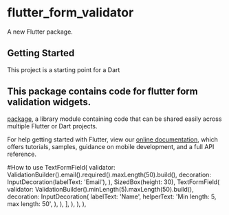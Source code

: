 # flutter_form_validator

A new Flutter package.

## Getting Started

This project is a starting point for a Dart
## This package contains code for flutter form validation widgets.
[package](https://github.com/raamsubramani95/flutter_form_validator),
a library module containing code that can be shared easily across
multiple Flutter or Dart projects.

For help getting started with Flutter, view our 
[online documentation](https://flutter.dev/docs), which offers tutorials, 
samples, guidance on mobile development, and a full API reference.


#How to use
              TextFormField(
                validator: ValidationBuilder().email().required().maxLength(50).build(),
                decoration: InputDecoration(labelText: 'Email'),
              ),
              SizedBox(height: 30),
              TextFormField(
                validator:
                    ValidationBuilder().minLength(5).maxLength(50).build(),
                decoration: InputDecoration(
                  labelText: 'Name',
                  helperText: 'Min length: 5, max length: 50',
                ),
              ),
           ],
          ),
        ),
      ),
     
